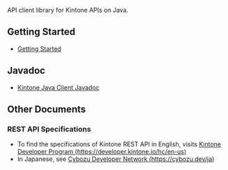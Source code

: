 API client library for Kintone APIs on Java.

## Getting Started

- [Getting Started](getting-started.md)

## Javadoc

- [Kintone Java Client Javadoc](javadoc/)

## Other Documents

### REST API Specifications

- To find the specifications of Kintone REST API in English, visits
  [Kintone Developer Program (https://developer.kintone.io/hc/en-us)](https://developer.kintone.io/hc/en-us) 
- In Japanese, see [Cybozu Developer Network (https://cybozu.dev/ja)](https://cybozu.dev/ja)
